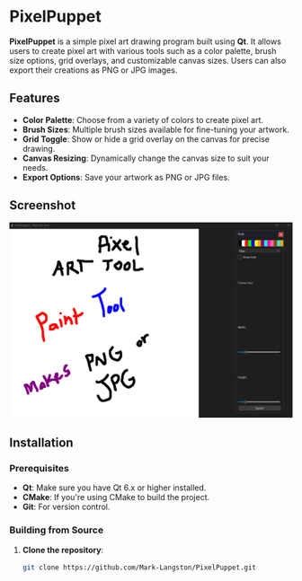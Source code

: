 # PixelPuppet

**PixelPuppet** is a simple pixel art drawing program built using **Qt**. It allows users to create pixel art with various tools such as a color palette, brush size options, grid overlays, and customizable canvas sizes. Users can also export their creations as PNG or JPG images.

## Features

- **Color Palette**: Choose from a variety of colors to create pixel art.
- **Brush Sizes**: Multiple brush sizes available for fine-tuning your artwork.
- **Grid Toggle**: Show or hide a grid overlay on the canvas for precise drawing.
- **Canvas Resizing**: Dynamically change the canvas size to suit your needs.
- **Export Options**: Save your artwork as PNG or JPG files.

## Screenshot

![PixelPuppet Screenshot](pixelPuppetScreenshot.png)

## Installation

### Prerequisites

- **Qt**: Make sure you have Qt 6.x or higher installed.
- **CMake**: If you're using CMake to build the project.
- **Git**: For version control.

### Building from Source

1. **Clone the repository**:
   ```bash
   git clone https://github.com/Mark-Langston/PixelPuppet.git
